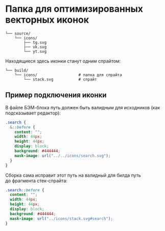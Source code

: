 # Папка для оптимизированных векторных иконок

```shell
└── source/
    └── icons/
        ├── tg.svg
        ├── vk.svg
        └── yt.svg
```

Находящиеся здесь иконки станут одним спрайтом:

```shell
└── build/
    └── icons/                  # папка для спрайта
        └── stack.svg           # спрайт
```

## Пример подключения иконки

В файле БЭМ-блока путь должен быть валидным для исходников (как подсказывает редактор):

```scss
.search {
  &::before {
    content: "";
    width: 44px;
    height: 44px;
    display: block;
    background: #444444;
    mask-image: url("../../icons/search.svg");
  }
}
```

Сборка сама исправит этот путь на валидный для билда путь до фрагмента стек-спрайта:

```css
.search::before {
  content: "";
  width: 44px;
  height: 44px;
  display: block;
  background: #444444;
  mask-image: url("../icons/stack.svg#search");
}
```

